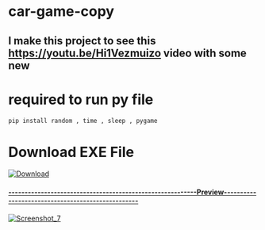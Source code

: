 # car-game-copy
## I make this project to see this https://youtu.be/Hi1Vezmuizo video with some new
# required to run py file 
    pip install random , time , sleep , pygame



# Download EXE File
<a href="https://github.com/proarafat/car-game-copy/raw/main/main%20exe/mysetup.exe">
         <img alt="Download" src="https://user-images.githubusercontent.com/96917595/153041118-c67359e3-190a-4747-9df7-70adb943a5e9.png">
<br>
<h4>----------------------------------------------------------Preview--------------------------------------------------</h4>


![Screenshot_7](https://user-images.githubusercontent.com/96917595/152963733-20719df1-f1ec-430d-ab2a-bcd544cf754c.png)
